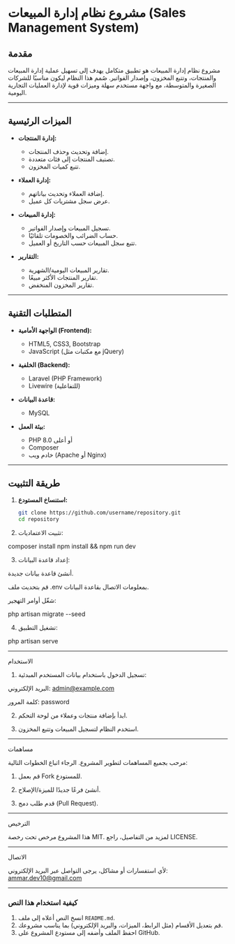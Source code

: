 # مشروع نظام إدارة المبيعات (Sales Management System)

## مقدمة
مشروع نظام إدارة المبيعات هو تطبيق متكامل يهدف إلى تسهيل عملية إدارة المبيعات والمنتجات، وتتبع المخزون، وإصدار الفواتير. صُمم هذا النظام ليكون مناسبًا للشركات الصغيرة والمتوسطة، مع واجهة مستخدم سهلة وميزات قوية لإدارة العمليات التجارية اليومية.

---

## الميزات الرئيسية
- **إدارة المنتجات:**
  - إضافة وتحديث وحذف المنتجات.
  - تصنيف المنتجات إلى فئات متعددة.
  - تتبع كميات المخزون.

- **إدارة العملاء:**
  - إضافة العملاء وتحديث بياناتهم.
  - عرض سجل مشتريات كل عميل.

- **إدارة المبيعات:**
  - تسجيل المبيعات وإصدار الفواتير.
  - حساب الضرائب والخصومات تلقائيًا.
  - تتبع سجل المبيعات حسب التاريخ أو العميل.

- **التقارير:**
  - تقارير المبيعات اليومية/الشهرية.
  - تقارير المنتجات الأكثر مبيعًا.
  - تقارير المخزون المنخفض.

---

## المتطلبات التقنية
- **الواجهة الأمامية (Frontend):**
  - HTML5, CSS3, Bootstrap
  - JavaScript (مع مكتبات مثل jQuery)

- **الخلفية (Backend):**
  - Laravel (PHP Framework)
  - Livewire (للتفاعلية)

- **قاعدة البيانات:**
  - MySQL

- **بيئة العمل:**
  - PHP 8.0 أو أعلى
  - Composer
  - خادم ويب (Apache أو Nginx)

---

## طريقة التثبيت
1. **استنساخ المستودع:**
   ```bash
   git clone https://github.com/username/repository.git
   cd repository

2. تثبيت الاعتماديات:

composer install
npm install && npm run dev


3. إعداد قاعدة البيانات:

أنشئ قاعدة بيانات جديدة.

قم بتحديث ملف .env بمعلومات الاتصال بقاعدة البيانات.

شغّل أوامر التهجير:

php artisan migrate --seed



4. تشغيل التطبيق:

php artisan serve




---

الاستخدام

1. تسجيل الدخول باستخدام بيانات المستخدم المبدئية:

البريد الإلكتروني: admin@example.com

كلمة المرور: password



2. ابدأ بإضافة منتجات وعملاء من لوحة التحكم.


3. استخدم النظام لتسجيل المبيعات وتتبع المخزون.




---

مساهمات

مرحب بجميع المساهمات لتطوير المشروع. الرجاء اتباع الخطوات التالية:

1. قم بعمل Fork للمستودع.


2. أنشئ فرعًا جديدًا للميزة/الإصلاح.


3. قدم طلب دمج (Pull Request).




---

الترخيص

هذا المشروع مرخص تحت رخصة MIT. لمزيد من التفاصيل، راجع LICENSE.


---

الاتصال

لأي استفسارات أو مشاكل، يرجى التواصل عبر البريد الإلكتروني: ammar.dev10@gmail.com

---

### كيفية استخدام هذا النص
1. انسخ النص أعلاه إلى ملف `README.md`.
2. قم بتعديل الأقسام (مثل الرابط، الميزات، والبريد الإلكتروني) بما يناسب مشروعك.
3. احفظ الملف وأضفه إلى مستودع المشروع على GitHub.


